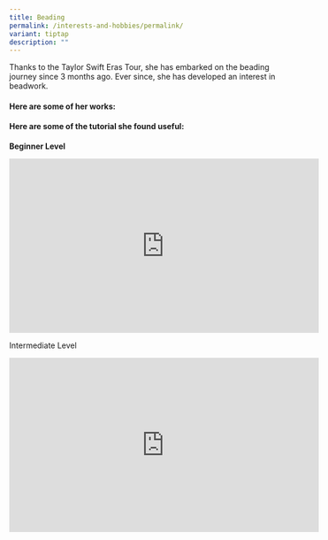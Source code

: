 ```yaml
---
title: Beading
permalink: /interests-and-hobbies/permalink/
variant: tiptap
description: ""
---
```

<p>Thanks to the Taylor Swift Eras Tour, she has embarked on the beading
journey since 3 months ago. Ever since, she has developed an interest in
beadwork.</p>
<h4>Here are some of her works: </h4>
<p></p>
<h4>Here are some of the tutorial she found useful: </h4>
<p><strong>Beginner Level </strong>
</p>
<div class="iframe-wrapper">
<iframe height="315" width="560" allowfullscreen="true" frameborder="0" src="https://www.youtube.com/embed/QLItBdEJuqk?si=WyFRtg5uBYrhLJkn"></iframe>
</div>
<p>Intermediate Level</p>
<div class="iframe-wrapper">
<iframe height="315" width="560" allowfullscreen="true" frameborder="0" src="https://www.youtube.com/embed/Rt1F7mIki9I?si=NxThNzexTU3aqm0y"></iframe>
</div>
<p></p>